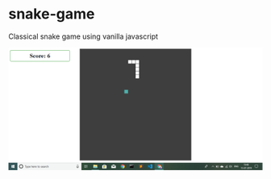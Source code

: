 # snake-game
Classical snake game using vanilla javascript


![snake game screenshot](https://github.com/rohitbakoliya/snake-game/blob/master/Images/Screenshot.png)
